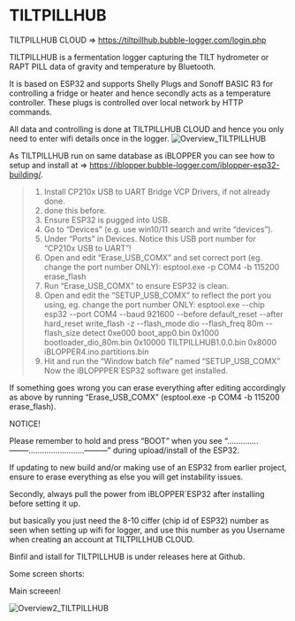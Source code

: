 # TILTPILLHUB
TILTPILLHUB CLOUD => https://tiltpillhub.bubble-logger.com/login.php

TILTPILLHUB is a fermentation logger capturing the TILT hydrometer or RAPT PILL data of gravity and temperature by Bluetooth.

It is based on ESP32 and supports Shelly Plugs and Sonoff BASIC R3 for controlling a fridge or heater and hence secondly acts as a temperature controller. These plugs is controlled over local network by HTTP commands.

All data and controlling is done at TILTPILLHUB CLOUD and hence you only need to enter wifi details once in the logger.
![Overview_TILTPILLHUB](https://user-images.githubusercontent.com/16992918/216659475-5f0e1974-2800-446a-8781-19560506e31d.png)


As TILTPILLHUB run on same database as iBLOPPER you can see how to setup and install at => https://iblopper.bubble-logger.com/iblopper-esp32-building/.


> 1. Install CP210x USB to UART Bridge VCP Drivers, if not already done.
> 2. done this before.
> 3. Ensure ESP32 is pugged into USB.
> 4. Go to “Devices” (e.g. use win10/11 search and write “devices”).
> 5. Under “Ports” in Devices. Notice this USB port number for “CP210x USB to UART”!
> 6. Open and edit “Erase_USB_COMX” and set correct port (eg. change the port number ONLY): esptool.exe -p COM4 -b 115200 erase_flash
> 7. Run “Erase_USB_COMX” to ensure ESP32 is clean.
> 8. Open and edit the “SETUP_USB_COMX” to reflect the port you using, eg. change the port number ONLY: esptool.exe --chip esp32 --port COM4 --baud 921600 --before default_reset --after hard_reset write_flash -z --flash_mode dio --flash_freq 80m --flash_size detect 0xe000 boot_app0.bin 0x1000 bootloader_dio_80m.bin 0x10000 TILTPILLHUB1.0.0.bin 0x8000 iBLOPPER4.ino.partitions.bin
> 9. Hit and run the “Window batch file” named “SETUP_USB_COMX”
Now the iBLOPPPER`ESP32 software get installed.

If something goes wrong you can erase everything after editing accordingly as above by running “Erase_USB_COMX” (esptool.exe -p COM4 -b 115200 erase_flash). 

NOTICE!

Please remember to hold and press “BOOT” when you see “…………..——–…………………….———” during upload/install of the ESP32.

If updating to new build and/or making use of an ESP32 from earlier project, ensure to erase everything as else you will get instability issues.

Secondly, always pull the power from iBLOPPER´ESP32 after installing before setting it up.




but basically you just need the 8-10 ciffer (chip id of ESP32) number as seen when setting up wifi for logger, and use this number as you Username when creating an account at TILTPILLHUB CLOUD. 

Binfil and istall for TILTPILLHUB is under releases here at Github.


Some screen shorts:

Main screeen!





![Overview2_TILTPILLHUB](https://user-images.githubusercontent.com/16992918/216659482-7c5874e1-c3ca-4bc6-96b4-3485cd1c1937.png)
